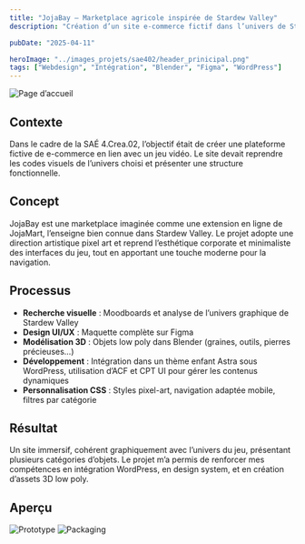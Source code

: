 ```yaml
---
title: "JojaBay – Marketplace agricole inspirée de Stardew Valley"
description: "Création d’un site e-commerce fictif dans l’univers de Stardew Valley, avec un style rétro/pixel et une UX adaptée aux joueurs."

pubDate: "2025-04-11"

heroImage: "../images_projets/sae402/header_prinicipal.png"
tags: ["Webdesign", "Intégration", "Blender", "Figma", "WordPress"]
---
```

![Page d’accueil](/portfolio/images_projets/sae402/header_prinicipal.png) 

## Contexte  
Dans le cadre de la SAÉ 4.Crea.02, l’objectif était de créer une plateforme fictive de e-commerce en lien avec un jeu vidéo. Le site devait reprendre les codes visuels de l’univers choisi et présenter une structure fonctionnelle.

## Concept  
JojaBay est une marketplace imaginée comme une extension en ligne de JojaMart, l’enseigne bien connue dans Stardew Valley. Le projet adopte une direction artistique pixel art et reprend l’esthétique corporate et minimaliste des interfaces du jeu, tout en apportant une touche moderne pour la navigation.

## Processus  
- **Recherche visuelle** : Moodboards et analyse de l’univers graphique de Stardew Valley  
- **Design UI/UX** : Maquette complète sur Figma  
- **Modélisation 3D** : Objets low poly dans Blender (graines, outils, pierres précieuses…)  
- **Développement** : Intégration dans un thème enfant Astra sous WordPress, utilisation d’ACF et CPT UI pour gérer les contenus dynamiques  
- **Personnalisation CSS** : Styles pixel-art, navigation adaptée mobile, filtres par catégorie

## Résultat  
Un site immersif, cohérent graphiquement avec l’univers du jeu, présentant plusieurs catégories d’objets. Le projet m’a permis de renforcer mes compétences en intégration WordPress, en design system, et en création d’assets 3D low poly.

## Aperçu  
![Prototype](/portfolio/images_projets/sae402/prototype.png)
![Packaging](/portfolio/images_projets/sae402/barilv2.png)